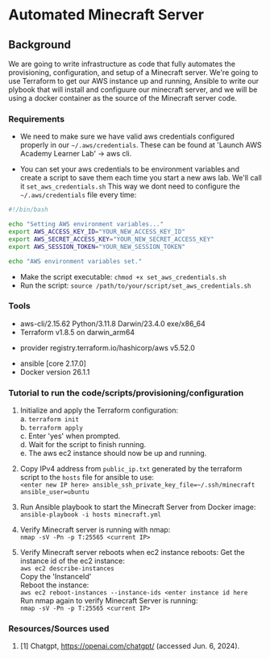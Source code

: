 # Automated Minecraft Server

## Background
We are going to write infrastructure as code that fully automates the  provisioning, configuration, and setup of a Minecraft server. We're going to use Terraform to get our AWS instance up and running, Ansible to write our plybook that will install and configuure our minecraft server, and we will be using a docker container as the source of the Minecraft server code.

### Requirements
- We need to make sure we have valid aws credentials configured properly in our `~/.aws/credentials`. These can be found at 'Launch AWS Academy Learner Lab' -> aws cli.

- You can set your aws credentials to be environment variables and create a script to save them each time you start a new aws lab. We'll call it `set_aws_credentials.sh` This way we dont need to configure the `~/.aws/credentials` file every time:

```bash
#!/bin/bash

echo "Setting AWS environment variables..."
export AWS_ACCESS_KEY_ID="YOUR_NEW_ACCESS_KEY_ID"
export AWS_SECRET_ACCESS_KEY="YOUR_NEW_SECRET_ACCESS_KEY"
export AWS_SESSION_TOKEN="YOUR_NEW_SESSION_TOKEN"

echo "AWS environment variables set."
```

- Make the script executable: `chmod +x set_aws_credentials.sh`
- Run the script: `source /path/to/your/script/set_aws_credentials.sh`


### Tools
- aws-cli/2.15.62 Python/3.11.8 Darwin/23.4.0 exe/x86_64
- Terraform v1.8.5
on darwin_arm64
+ provider registry.terraform.io/hashicorp/aws v5.52.0
- ansible [core 2.17.0]
- Docker version 26.1.1


### Tutorial to run the code/scripts/provisioning/configuration
1. Initialize and apply the Terraform configuration:  
a. `terraform init`  
b. `terraform apply`  
c. Enter 'yes' when prompted.  
d. Wait for the script to finish running.  
e. The aws ec2 instance should now be up and running.  

2. Copy IPv4 address from `public_ip.txt` generated by the terraform script to the `hosts` file for ansible to use:  
`<enter new IP here> ansible_ssh_private_key_file=~/.ssh/minecraft ansible_user=ubuntu`

2. Run Ansible playbook to start the Minecraft Server from Docker image:  
`ansible-playbook -i hosts minecraft.yml`

4. Verify Minecraft server is running with nmap:  
`nmap -sV -Pn -p T:25565 <current IP>`

5. Verify Minecraft server reboots when ec2 instance reboots:
Get the instance id of the ec2 instance:  
`aws ec2 describe-instances`  
Copy the 'InstanceId'  
Reboot the instance:  
`aws ec2 reboot-instances --instance-ids <enter instance id here`  
Run nmap again to verify Minecraft Server is running:  
`nmap -sV -Pn -p T:25565 <current IP>`



### Resources/Sources used
1. [1] Chatgpt, https://openai.com/chatgpt/ (accessed Jun. 6, 2024). 